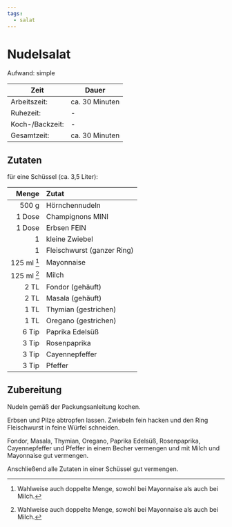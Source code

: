 ```yaml
---
tags:
  - salat
---
```


# Nudelsalat

Aufwand: simple

| Zeit            | Dauer          |
|-----------------|----------------|
| Arbeitszeit:    | ca. 30 Minuten |
| Ruhezeit:       | -              |
| Koch-/Backzeit: | -              |
| Gesamtzeit:     | ca. 30 Minuten |

## Zutaten

für eine Schüssel (ca. 3,5 Liter):

|       Menge | Zutat                      |
|------------:|:---------------------------|
|       500 g | Hörnchennudeln             |
|      1 Dose | Champignons MINI           |
|      1 Dose | Erbsen FEIN                |
|           1 | kleine Zwiebel             |
|           1 | Fleischwurst (ganzer Ring) |
| 125 ml [^1] | Mayonnaise                 |
| 125 ml [^1] | Milch                      |
|        2 TL | Fondor (gehäuft)           |
|        2 TL | Masala (gehäuft)           |
|        1 TL | Thymian (gestrichen)       |
|        1 TL | Oregano (gestrichen)       |
|       6 Tip | Paprika Edelsüß            |
|       3 Tip | Rosenpaprika               |
|       3 Tip | Cayennepfeffer             |
|       3 Tip | Pfeffer                    |

[^1]: Wahlweise auch doppelte Menge, sowohl bei Mayonnaise als auch bei Milch.

## Zubereitung

Nudeln gemäß der Packungsanleitung kochen.

Erbsen und Pilze abtropfen lassen. Zwiebeln fein hacken und den Ring
Fleischwurst in feine Würfel schneiden.

Fondor, Masala, Thymian, Oregano, Paprika Edelsüß, Rosenpaprika, Cayennepfeffer
und Pfeffer in einem Becher vermengen und mit Milch und Mayonnaise gut
vermengen.

Anschließend alle Zutaten in einer Schüssel gut vermengen.